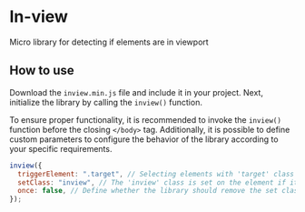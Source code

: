 # In-view

Micro library for detecting if elements are in viewport

## How to use

Download the `inview.min.js` file and include it in your project. Next, initialize the library by calling the `inview()` function.

To ensure proper functionality, it is recommended to invoke the `inview()` function before the closing `</body>` tag. Additionally, it is possible to define custom parameters to configure the behavior of the library according to your specific requirements.

```js
inview({
  triggerElement: ".target", // Selecting elements with 'target' class name
  setClass: "inview", // The 'inview' class is set on the element if it is in the user's viewport.
  once: false, // Define whether the library should remove the set class after the element is hidden again in the user viewport.
});
```
